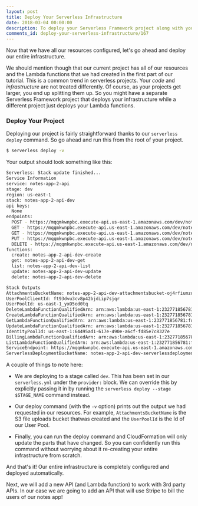 ```yaml
---
layout: post
title: Deploy Your Serverless Infrastructure
date: 2018-03-04 00:00:00
description: To deploy your Serverless Framework project along with your infrastructure to AWS, use the "serverless deploy -v" command. This will display the Stack Outputs as a part of the deployment.
comments_id: deploy-your-serverless-infrastructure/167
---
```


Now that we have all our resources configured, let's go ahead and deploy our entire infrastructure.

We should mention though that our current project has all of our resources and the Lambda functions that we had created in the first part of our tutorial. This is a common trend in serverless projects. Your *code* and *infrastructure* are not treated differently. Of course, as your projects get larger, you end up splitting them up. So you might have a separate Serverless Framework project that deploys your infrastructure while a different project just deploys your Lambda functions.

### Deploy Your Project

Deploying our project is fairly straightforward thanks to our `serverless deploy` command. So go ahead and run this from the root of your project.

``` bash
$ serverless deploy -v
```

Your output should look something like this:

``` bash
Serverless: Stack update finished...
Service Information
service: notes-app-2-api
stage: dev
region: us-east-1
stack: notes-app-2-api-dev
api keys:
  None
endpoints:
  POST - https://mqqmkwnpbc.execute-api.us-east-1.amazonaws.com/dev/notes
  GET - https://mqqmkwnpbc.execute-api.us-east-1.amazonaws.com/dev/notes/{id}
  GET - https://mqqmkwnpbc.execute-api.us-east-1.amazonaws.com/dev/notes
  PUT - https://mqqmkwnpbc.execute-api.us-east-1.amazonaws.com/dev/notes/{id}
  DELETE - https://mqqmkwnpbc.execute-api.us-east-1.amazonaws.com/dev/notes/{id}
functions:
  create: notes-app-2-api-dev-create
  get: notes-app-2-api-dev-get
  list: notes-app-2-api-dev-list
  update: notes-app-2-api-dev-update
  delete: notes-app-2-api-dev-delete

Stack Outputs
AttachmentsBucketName: notes-app-2-api-dev-attachmentsbucket-oj4rfiumzqf5
UserPoolClientId: ft93dvu3cv8p42bjdiip7sjqr
UserPoolId: us-east-1_yxO5ed0tq
DeleteLambdaFunctionQualifiedArn: arn:aws:lambda:us-east-1:232771856781:function:notes-app-2-api-dev-delete:2
CreateLambdaFunctionQualifiedArn: arn:aws:lambda:us-east-1:232771856781:function:notes-app-2-api-dev-create:2
GetLambdaFunctionQualifiedArn: arn:aws:lambda:us-east-1:232771856781:function:notes-app-2-api-dev-get:2
UpdateLambdaFunctionQualifiedArn: arn:aws:lambda:us-east-1:232771856781:function:notes-app-2-api-dev-update:2
IdentityPoolId: us-east-1:64495ad1-617e-490e-a6cf-fd85e7c8327e
BillingLambdaFunctionQualifiedArn: arn:aws:lambda:us-east-1:232771856781:function:notes-app-2-api-dev-billing:1
ListLambdaFunctionQualifiedArn: arn:aws:lambda:us-east-1:232771856781:function:notes-app-2-api-dev-list:2
ServiceEndpoint: https://mqqmkwnpbc.execute-api.us-east-1.amazonaws.com/dev
ServerlessDeploymentBucketName: notes-app-2-api-dev-serverlessdeploymentbucket-1p2o0dshaz2qc
```

A couple of things to note here:

- We are deploying to a stage called `dev`. This has been set in our `serverless.yml` under the `provider:` block. We can override this by explicitly passing it in by running the `serverless deploy --stage $STAGE_NAME` command instead.

- Our deploy command (with the `-v` option) prints out the output we had requested in our resources. For example, `AttachmentsBucketName` is the S3 file uploads bucket thatwas created and the `UserPoolId` is the Id of our User Pool.

- Finally, you can run the deploy command and CloudFormation will only update the parts that have changed. So you can confidently run this command without worrying about it re-creating your entire infrastructure from scratch.

And that's it! Our entire infrastructure is completely configured and deployed automatically.

Next, we will add a new API (and Lambda function) to work with 3rd party APIs. In our case we are going to add an API that will use Stripe to bill the users of our notes app!
